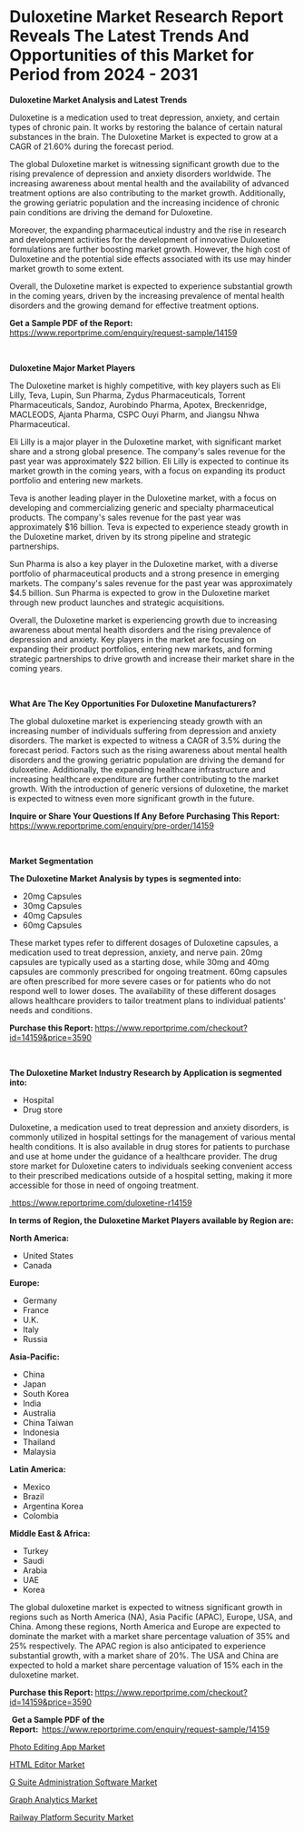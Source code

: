 <p><h1>Duloxetine Market Research Report Reveals The Latest Trends And Opportunities of this Market for Period from 2024 - 2031</h1></p><p><strong>Duloxetine Market Analysis and Latest Trends</strong></p>
<p><p>Duloxetine is a medication used to treat depression, anxiety, and certain types of chronic pain. It works by restoring the balance of certain natural substances in the brain. The Duloxetine Market is expected to grow at a CAGR of 21.60% during the forecast period.</p><p>The global Duloxetine market is witnessing significant growth due to the rising prevalence of depression and anxiety disorders worldwide. The increasing awareness about mental health and the availability of advanced treatment options are also contributing to the market growth. Additionally, the growing geriatric population and the increasing incidence of chronic pain conditions are driving the demand for Duloxetine.</p><p>Moreover, the expanding pharmaceutical industry and the rise in research and development activities for the development of innovative Duloxetine formulations are further boosting market growth. However, the high cost of Duloxetine and the potential side effects associated with its use may hinder market growth to some extent.</p><p>Overall, the Duloxetine market is expected to experience substantial growth in the coming years, driven by the increasing prevalence of mental health disorders and the growing demand for effective treatment options.</p></p>
<p><strong>Get a Sample PDF of the Report:&nbsp;</strong> <a href="https://www.reportprime.com/enquiry/request-sample/14159">https://www.reportprime.com/enquiry/request-sample/14159</a></p>
<p>&nbsp;</p>
<p><strong>Duloxetine Major Market Players</strong></p>
<p><p>The Duloxetine market is highly competitive, with key players such as Eli Lilly, Teva, Lupin, Sun Pharma, Zydus Pharmaceuticals, Torrent Pharmaceuticals, Sandoz, Aurobindo Pharma, Apotex, Breckenridge, MACLEODS, Ajanta Pharma, CSPC Ouyi Pharm, and Jiangsu Nhwa Pharmaceutical.</p><p>Eli Lilly is a major player in the Duloxetine market, with significant market share and a strong global presence. The company's sales revenue for the past year was approximately $22 billion. Eli Lilly is expected to continue its market growth in the coming years, with a focus on expanding its product portfolio and entering new markets.</p><p>Teva is another leading player in the Duloxetine market, with a focus on developing and commercializing generic and specialty pharmaceutical products. The company's sales revenue for the past year was approximately $16 billion. Teva is expected to experience steady growth in the Duloxetine market, driven by its strong pipeline and strategic partnerships.</p><p>Sun Pharma is also a key player in the Duloxetine market, with a diverse portfolio of pharmaceutical products and a strong presence in emerging markets. The company's sales revenue for the past year was approximately $4.5 billion. Sun Pharma is expected to grow in the Duloxetine market through new product launches and strategic acquisitions.</p><p>Overall, the Duloxetine market is experiencing growth due to increasing awareness about mental health disorders and the rising prevalence of depression and anxiety. Key players in the market are focusing on expanding their product portfolios, entering new markets, and forming strategic partnerships to drive growth and increase their market share in the coming years.</p></p>
<p>&nbsp;</p>
<p><strong>What Are The Key Opportunities For Duloxetine Manufacturers?</strong></p>
<p><p>The global duloxetine market is experiencing steady growth with an increasing number of individuals suffering from depression and anxiety disorders. The market is expected to witness a CAGR of 3.5% during the forecast period. Factors such as the rising awareness about mental health disorders and the growing geriatric population are driving the demand for duloxetine. Additionally, the expanding healthcare infrastructure and increasing healthcare expenditure are further contributing to the market growth. With the introduction of generic versions of duloxetine, the market is expected to witness even more significant growth in the future.</p></p>
<p><strong>Inquire or Share Your Questions If Any Before Purchasing This Report:</strong> <a href="https://www.reportprime.com/enquiry/pre-order/14159">https://www.reportprime.com/enquiry/pre-order/14159</a></p>
<p>&nbsp;</p>
<p><strong>Market Segmentation</strong></p>
<p><strong>The Duloxetine Market Analysis by types is segmented into:</strong></p>
<p><ul><li>20mg Capsules</li><li>30mg Capsules</li><li>40mg Capsules</li><li>60mg Capsules</li></ul></p>
<p><p>These market types refer to different dosages of Duloxetine capsules, a medication used to treat depression, anxiety, and nerve pain. 20mg capsules are typically used as a starting dose, while 30mg and 40mg capsules are commonly prescribed for ongoing treatment. 60mg capsules are often prescribed for more severe cases or for patients who do not respond well to lower doses. The availability of these different dosages allows healthcare providers to tailor treatment plans to individual patients' needs and conditions.</p></p>
<p><strong>Purchase this Report:&nbsp;</strong><a href="https://www.reportprime.com/checkout?id=14159&price=3590">https://www.reportprime.com/checkout?id=14159&price=3590</a></p>
<p>&nbsp;</p>
<p><strong>The Duloxetine Market Industry Research by Application is segmented into:</strong></p>
<p><ul><li>Hospital</li><li>Drug store</li></ul></p>
<p><p>Duloxetine, a medication used to treat depression and anxiety disorders, is commonly utilized in hospital settings for the management of various mental health conditions. It is also available in drug stores for patients to purchase and use at home under the guidance of a healthcare provider. The drug store market for Duloxetine caters to individuals seeking convenient access to their prescribed medications outside of a hospital setting, making it more accessible for those in need of ongoing treatment.</p></p>
<p><a href="https://www.reportprime.com/duloxetine-r14159">&nbsp;https://www.reportprime.com/duloxetine-r14159</a></p>
<p><strong>In terms of Region, the Duloxetine Market Players available by Region are:</strong></p>
<p>
    <p> <strong> North America: </strong>
        <ul>
            <li>United States</li>
            <li>Canada</li>
        </ul>
        </p> 
    <p> <strong> Europe: </strong>
        <ul>
            <li>Germany</li>
            <li>France</li>
            <li>U.K.</li>
            <li>Italy</li>
            <li>Russia</li>
        </ul>
        </p> 
    <p> <strong> Asia-Pacific: </strong>
        <ul>
            <li>China</li>
            <li>Japan</li>
            <li>South Korea</li>
            <li>India</li>
            <li>Australia</li>
            <li>China Taiwan</li>
            <li>Indonesia</li>
            <li>Thailand</li>
            <li>Malaysia</li>
        </ul>
        </p> 
    <p> <strong> Latin America: </strong>
        <ul>
            <li>Mexico</li>
            <li>Brazil</li>
            <li>Argentina Korea</li>
            <li>Colombia</li>
        </ul>
        </p> 
    <p> <strong> Middle East & Africa: </strong>
        <ul>
            <li>Turkey</li>
            <li>Saudi</li>
            <li>Arabia</li>
            <li>UAE</li>
            <li>Korea</li>
        </ul>
    </p>
    </p>
<p><p>The global duloxetine market is expected to witness significant growth in regions such as North America (NA), Asia Pacific (APAC), Europe, USA, and China. Among these regions, North America and Europe are expected to dominate the market with a market share percentage valuation of 35% and 25% respectively. The APAC region is also anticipated to experience substantial growth, with a market share of 20%. The USA and China are expected to hold a market share percentage valuation of 15% each in the duloxetine market.</p></p>
<p><strong>Purchase this Report: </strong><a href="https://www.reportprime.com/checkout?id=14159&price=3590">https://www.reportprime.com/checkout?id=14159&price=3590</a></p>
<p>&nbsp;<strong>Get a Sample PDF of the Report:&nbsp;&nbsp;</strong><a href="https://www.reportprime.com/enquiry/request-sample/14159">https://www.reportprime.com/enquiry/request-sample/14159</a></p>
<p><strong></strong></p>
<p><p><a href="https://github.com/markmellon1/Market-Research-Report-List-1/blob/main/photo-editing-app-market.md">Photo Editing App Market</a></p><p><a href="https://github.com/Raeloodard576457/Market-Research-Report-List-1/blob/main/html-editor-market.md">HTML Editor Market</a></p><p><a href="https://github.com/eugeneKim6262/Market-Research-Report-List-1/blob/main/g-suite-administration-software-market.md">G Suite Administration Software Market</a></p><p><a href="https://github.com/pizolina/Market-Research-Report-List-6/blob/main/graph-analytics-market.md">Graph Analytics Market</a></p><p><a href="https://github.com/qqkvdkuc33/Market-Research-Report-List-1/blob/main/railway-platform-security-market.md">Railway Platform Security Market</a></p></p>